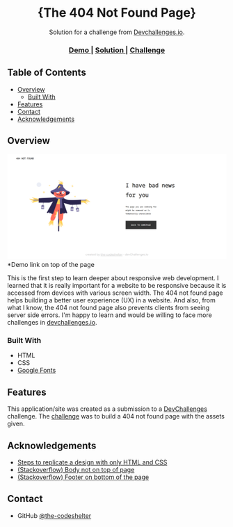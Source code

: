 <!-- Please update value in the {}  -->

<h1 align="center">{The 404 Not Found Page}</h1>

<div align="center">
   Solution for a challenge from  <a href="http://devchallenges.io" target="_blank">Devchallenges.io</a>.
</div>

<div align="center">
  <h3>
    <a href="https://the-codeshelter.github.io">
      Demo
    </a>
    <span> | </span>
    <a href="https://github.com/the-codeshelter/404-not-found">
      Solution
    </a>
    <span> | </span>
    <a href="https://devchallenges.io/challenges/wBunSb7FPrIepJZAg0sY">
      Challenge
    </a>
  </h3>
</div>

<!-- TABLE OF CONTENTS -->

## Table of Contents

-   [Overview](#overview)
    -   [Built With](#built-with)
-   [Features](#features)
-   [Contact](#contact)
-   [Acknowledgements](#acknowledgements)

<!-- OVERVIEW -->

## Overview

![screenshot](./screenshot.png)
\*Demo link on top of the page

This is the first step to learn deeper about responsive web development. I learned that it is really important for a website to be responsive because it is accessed from devices with various screen width. The 404 not found page helps building a better user experience (UX) in a website. And also, from what I know, the 404 not found page also prevents clients from seeing server side errors. I'm happy to learn and would be willing to face more challenges in [devchallenges.io](https://devchallenges.io).

### Built With

<!-- This section should list any major frameworks that you built your project using. Here are a few examples.-->

-   HTML
-   CSS
-   [Google Fonts](https://fonts.google.com/)

## Features

<!-- List the features of your application or follow the template. Don't share the figma file here :) -->

This application/site was created as a submission to a [DevChallenges](https://devchallenges.io/challenges) challenge. The [challenge](https://devchallenges.io/challenges/wBunSb7FPrIepJZAg0sY) was to build a 404 not found page with the assets given.

## Acknowledgements

<!-- This section should list any articles or add-ons/plugins that helps you to complete the project. This is optional but it will help you in the future. For exmpale -->

-   [Steps to replicate a design with only HTML and CSS](https://devchallenges-blogs.web.app/how-to-replicate-design/)
-   [(Stackoverflow) Body not on top of page](https://stackoverflow.com/questions/19080185/html-body-is-not-at-the-top-of-the-page-even-with-margin-set-to-0)
-   [(Stackoverflow) Footer on bottom of the page](https://stackoverflow.com/questions/34796085/how-to-stick-footer-to-bottom-not-fixed-even-with-scrolling/34796186)

## Contact

-   GitHub [@the-codeshelter](https://github.com/the-codeshelter)
